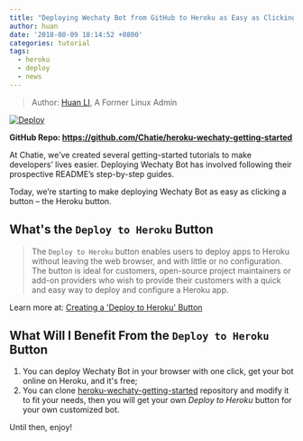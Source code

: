 ```yaml
---
title: "Deploying Wechaty Bot from GitHub to Heroku as Easy as Clicking a Button"
author: huan
date: '2018-08-09 18:14:52 +0800'
categories: tutorial
tags:
  - heroku
  - deploy
  - news
---
```


> Author: [Huan LI](https://github.com/huan), A Former Linux Admin

[![Deploy](https://www.herokucdn.com/deploy/button.svg)](https://heroku.com/deploy?template=https://github.com/Chatie/heroku-wechaty-getting-started)

**GitHub Repo: <https://github.com/Chatie/heroku-wechaty-getting-started>**

At Chatie, we’ve created several getting-started tutorials to make developers’ lives easier. Deploying Wechaty Bot has involved following their prospective README’s step-by-step guides.

Today, we’re starting to make deploying Wechaty Bot as easy as clicking a button – the Heroku button.

## What's the `Deploy to Heroku` Button

> The `Deploy to Heroku` button enables users to deploy apps to Heroku without leaving the web browser, and with little or no configuration. The button is ideal for customers, open-source project maintainers or add-on providers who wish to provide their customers with a quick and easy way to deploy and configure a Heroku app.

Learn more at: [Creating a 'Deploy to Heroku' Button](https://devcenter.heroku.com/articles/heroku-button)

## What Will I Benefit From the `Deploy to Heroku` Button

1. You can deploy Wechaty Bot in your browser with one click, get your bot online on Heroku, and it's free;
1. You can clone [heroku-wechaty-getting-started](https://github.com/Chatie/heroku-wechaty-getting-started) repository and modify it to fit your needs, then you will get your own _Deploy to Heroku_ button for your own customized bot.

Until then, enjoy!
